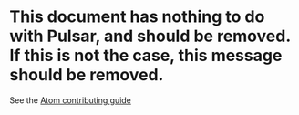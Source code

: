 # This document has nothing to do with Pulsar, and should be removed. If this is not the case, this message should be removed.

See the [Atom contributing guide](https://atom.io/docs/latest/contributing)
